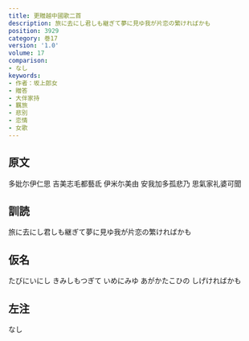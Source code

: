 ```yaml
---
title: 更贈越中國歌二首
description: 旅に去にし君しも継ぎて夢に見ゆ我が片恋の繁ければかも
position: 3929
category: 巻17
version: '1.0'
volume: 17
comparison:
- なし
keywords:
- 作者：坂上郎女
- 贈答
- 大伴家持
- 羈旅
- 悲別
- 恋情
- 女歌
---
```


## 原文

多妣尓伊仁思 吉美志毛都藝氐 伊米尓美由 安我加多孤悲乃 思氣家礼婆可聞

## 訓読

旅に去にし君しも継ぎて夢に見ゆ我が片恋の繁ければかも

## 仮名

たびにいにし きみしもつぎて いめにみゆ あがかたこひの しげければかも

## 左注

なし
